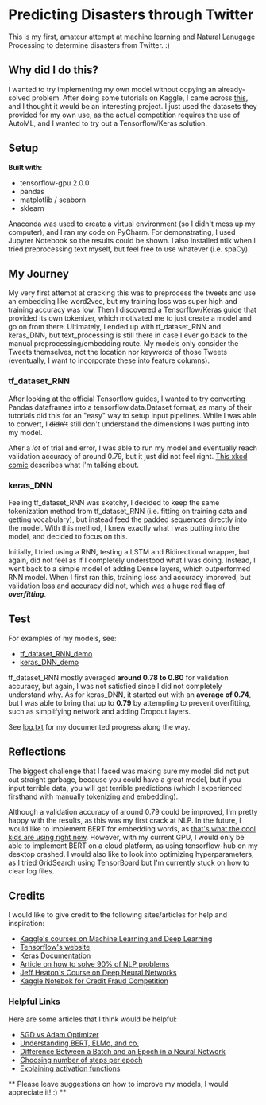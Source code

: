 # Predicting Disasters through Twitter
This is my first, amateur attempt at machine learning and Natural Lanugage Processing to determine disasters from Twitter. :)

## Why did I do this?
I wanted to try implementing my own model without copying an already-solved problem. After doing some tutorials on Kaggle, I
came across [this](https://www.kaggle.com/c/nlp-getting-started), and I thought it would be an interesting project. 
I just used the datasets they provided for my own use, as the actual competition requires the use of AutoML, and I wanted to try out a Tensorflow/Keras solution.

## Setup
**Built with:**

- tensorflow-gpu 2.0.0
- pandas
- matplotlib / seaborn
- sklearn

Anaconda was used to create a virtual environment (so I didn't mess up my computer), and I ran my code on PyCharm. For demonstrating, I used Jupyter Notebook so the results could be shown.  I also installed ntlk when 
I tried preprocessing text myself, but feel free to use whatever (i.e. spaCy).

## My Journey
My very first attempt at cracking this was to preprocess the tweets and use an embedding like word2vec, but my training loss 
was super high and training accuracy was low. Then I discovered a Tensorflow/Keras guide that provided its own tokenizer, which
motivated me to just create a model and go on from there. Ultimately, I ended up with tf_dataset_RNN and keras_DNN, but 
text_processing is still there in case I ever go back to the manual preprocessing/embedding route. My models only consider the Tweets themselves, not the location nor keywords of those Tweets (eventually, I want to incorporate these into feature columns).

### tf_dataset_RNN
After looking at the official Tensorflow guides, I wanted to try converting Pandas dataframes into a tensorflow.data.Dataset format,
as many of their tutorials did this for an "easy" way to setup input pipelines. While I was able to convert, I ~~didn't~~ 
still don't understand the dimensions I was putting into my model. 

After a *lot* of trial and error, I was able to run my model and eventually reach validation accuracy of around 0.79, but it just did
not feel right. [This xkcd comic](https://xkcd.com/1838/) describes what I'm talking about.

### keras_DNN
Feeling tf_dataset_RNN was sketchy, I decided to keep the same tokenization method from tf_dataset_RNN (i.e. fitting on training
data and getting vocabulary), but instead feed the padded sequences directly into the model. With this method, I knew exactly what
I was putting into the model, and decided to focus on this.

Initially, I tried using a RNN, testing a LSTM and Bidirectional wrapper, but again, did not feel as if I completely understood what I
was doing. Instead, I went back to a simple model of adding Dense layers, which outperformed RNN model. When I first ran this, training
loss and accuracy improved, but validation loss and accuracy did not, which was a huge red flag of ***overfitting***.

## Test
For examples of my models, see:
- [tf_dataset_RNN_demo](https://github.com/kyletolentino/disaster-tweets/blob/master/tf_dataset_RNN_demo.ipynb)
- [keras_DNN_demo](https://github.com/kyletolentino/disaster-tweets/blob/master/keras_DNN_demo.ipynb)

tf_dataset_RNN mostly averaged **around 0.78 to 0.80** for validation accuracy, but again, I was not satisfied since I did not 
completely understand why. As for keras_DNN, it started out with an **average of 0.74**, but I was able to bring that up to **0.79** by attempting to prevent overfitting, such as simplifying network and adding Dropout layers.

See [log.txt](https://github.com/kyletolentino/disaster-tweets/blob/master/log.txt) for my documented progress along the way.

## Reflections
The biggest challenge that I faced was making sure my model did not put out straight garbage, because you could have a great model, but if you input terrible data, you will get terrible predictions (which I experienced firsthand with manually tokenizing and embedding).

Although a validation accuracy of around 0.79 could be improved, I'm pretty happy with the results, as this was my first crack at NLP.
In the future, I would like to implement BERT for embedding words, as [that's what the cool kids are using right now](https://jalammar.github.io/illustrated-bert/).
However, with my current GPU, I would only be able to implement BERT on a cloud platform, as using tensorflow-hub on my desktop crashed. I would also like to look into optimizing hyperparameters, as I tried GridSearch using TensorBoard but I'm currently stuck on how to clear log files.

## Credits
I would like to give credit to the following sites/articles for help and inspiration:

- [Kaggle's courses on Machine Learning and Deep Learning](https://www.kaggle.com/learn/overview)
- [Tensorflow's website](https://www.tensorflow.org/)
- [Keras Documentation](https://keras.io/)
- [Article on how to solve 90% of NLP problems](https://blog.insightdatascience.com/how-to-solve-90-of-nlp-problems-a-step-by-step-guide-fda605278e4e)
- [Jeff Heaton's Course on Deep Neural Networks](https://github.com/jeffheaton/t81_558_deep_learning)
- [Kaggle Notebok for Credit Fraud Competition](https://www.kaggle.com/janiobachmann/credit-fraud-dealing-with-imbalanced-datasets)

### Helpful Links
Here are some articles that I think would be helpful:

- [SGD vs Adam Optimizer](https://shaoanlu.wordpress.com/2017/05/29/sgd-all-which-one-is-the-best-optimizer-dogs-vs-cats-toy-experiment/)
- [Understanding BERT, ELMo, and co.](https://jalammar.github.io/illustrated-bert/)
- [Difference Between a Batch and an Epoch in a Neural Network](https://machinelearningmastery.com/difference-between-a-batch-and-an-epoch/)
- [Choosing number of steps per epoch](https://stackoverflow.com/questions/49922252/choosing-number-of-steps-per-epoch)
- [Explaining activation functions](https://medium.com/@himanshuxd/activation-functions-sigmoid-relu-leaky-relu-and-softmax-basics-for-neural-networks-and-deep-8d9c70eed91e)

** Please leave suggestions on how to improve my models, I would appreciate it! :) **
